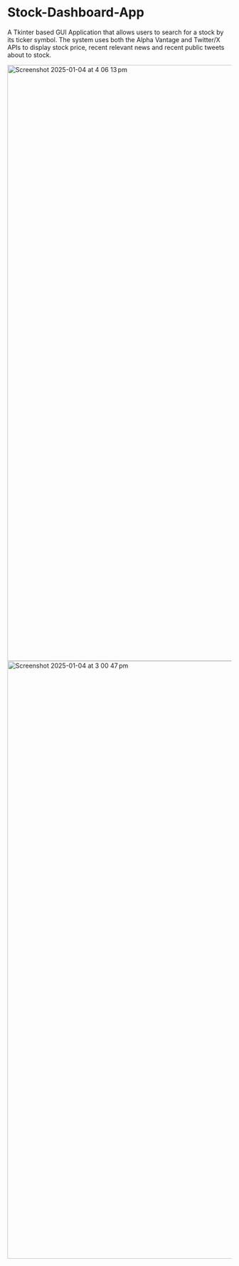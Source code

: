 # Stock-Dashboard-App
A Tkinter based GUI Application that allows users to search for a stock by its ticker symbol. The system uses both the Alpha Vantage and Twitter/X APIs to display stock price, recent relevant news and recent public tweets about to stock.


<img width="1337" alt="Screenshot 2025-01-04 at 4 06 13 pm" src="https://github.com/user-attachments/assets/cbff9dc4-b551-4c61-80a6-7b459e53d6bf" />

<img width="1341" alt="Screenshot 2025-01-04 at 3 00 47 pm" src="https://github.com/user-attachments/assets/3f63f01c-d4ec-45b6-b797-be4f5c149fa7" />
